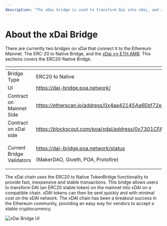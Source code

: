 ```yaml
---
description: 'The xDai bridge is used to transform Dai into xDai, and xDai back to Dai'
---
```


# About the xDai Bridge

There are currently two bridges on xDai that connect it to the Ethereum Mainnet. The ERC-20 to Native Bridge, and the [xDai &lt;-&gt; ETH AMB](../eth-xdai-amb-bridge/about-the-eth-xdai-amb/). This sections covers the ERC20-Native Bridge.

<table>
  <thead>
    <tr>
      <th style="text-align:left"></th>
      <th style="text-align:left"></th>
    </tr>
  </thead>
  <tbody>
    <tr>
      <td style="text-align:left">Bridge Type</td>
      <td style="text-align:left">ERC20 to Native</td>
    </tr>
    <tr>
      <td style="text-align:left">UI</td>
      <td style="text-align:left"><a href="https://dai-bridge.poa.network/">https://dai-bridge.poa.network/</a>
      </td>
    </tr>
    <tr>
      <td style="text-align:left">Contract on Mainnet Side</td>
      <td style="text-align:left"><a href="https://etherscan.io/address/0x4aa42145Aa6Ebf72e164C9bBC74fbD3788045016#readProxyContract">https://etherscan.io/address/0x4aa42145Aa6Ebf72e164C9bBC74fbD3788045016#readProxyContract</a>
      </td>
    </tr>
    <tr>
      <td style="text-align:left">Contract on xDai side</td>
      <td style="text-align:left"><a href="https://blockscout.com/poa/xdai/address/0x7301CFA0e1756B71869E93d4e4Dca5c7d0eb0AA6/transactions
">https://blockscout.com/poa/xdai/address/0x7301CFA0e1756B71869E93d4e4Dca5c7d0eb0AA6/transactions<br /></a>
      </td>
    </tr>
    <tr>
      <td style="text-align:left">Current Bridge Validators</td>
      <td style="text-align:left">
        <p><a href="https://dai-bridge.poa.network/status">https://dai-bridge.poa.network/status</a> 
        </p>
        <p>(MakerDAO, Giveth, POA, Protofire)</p>
      </td>
    </tr>
  </tbody>
</table>

The xDai chain uses the ERC20 to Native TokenBridge functionality to provide fast, inexpensive and stable transactions. This bridge allows users to transform DAI \(an ERC20 stable token\) on the mainnet into xDAI on a compatible chain. xDAI tokens can then be sent quickly and with minimal cost on the xDAI network. The xDAI chain has been a breakout success in the Ethereum community, providing an easy way for vendors to accept a stable cryptocurrency.

![xDai Bridge UI](../.gitbook/assets/bridge.png)

